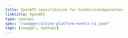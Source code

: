 ```yaml
---
title: OpenAPI spesifikasjon for hendelseskomponenten
linktitle: OpenAPI
type: openapi
spec: "/swagger/altinn-platform-events-v1.json"
tags: [swagger, openapi]
---
```


